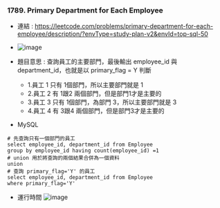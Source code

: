 ### 1789. Primary Department for Each Employee
* 連結 : https://leetcode.com/problems/primary-department-for-each-employee/description/?envType=study-plan-v2&envId=top-sql-50
* ![image](https://github.com/Ricky7737/LeetCodeSQLPractise/assets/58324475/e60e49be-3915-425b-be03-9416f62137a2)

* 題目意思 : 查詢員工的主要部門，最後輸出  employee_id 與 department_id，也就是以 primary_flag = Y 判斷
  * 1.員工 1 只有 1個部門，所以主要部門就是 1
  * 2.員工 2 有 1跟2 兩個部門，但是部門1才是主要的
  * 3.員工 3 只有 1個部門，為部門 3，所以主要部門就是 3
  * 4.員工 4 有 3跟4 兩個部門，但是部門3才是主要的
 
* MySQL
```
# 先查詢只有一個部門的員工
select employee_id, department_id from Employee
group by employee_id having count(employee_id) =1
# union 用於將查詢的兩個結果合併為一個資料
union
# 查詢 primary_flag='Y' 的員工
select employee_id, department_id from Employee
where primary_flag='Y'
```
  
* 運行時間
![image](https://github.com/Ricky7737/LeetCodeSQLPractise/assets/58324475/85449440-be4b-4b72-b871-e7f7796d3c5a)




